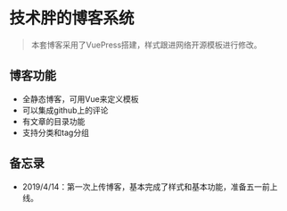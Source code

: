 # 技术胖的博客系统

> 本套博客采用了VuePress搭建，样式跟进网络开源模板进行修改。


## 博客功能

- 全静态博客，可用Vue来定义模板
- 可以集成github上的评论
- 有文章的目录功能
- 支持分类和tag分组




## 备忘录

- 2019/4/14：第一次上传博客，基本完成了样式和基本功能，准备五一前上线。

